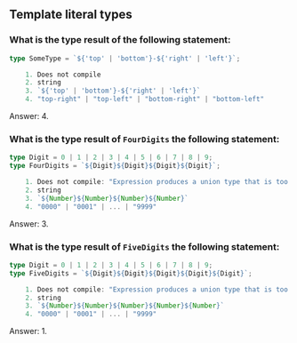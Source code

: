 ## Template literal types

###  What is the type result of the following statement:

```ts
type SomeType = `${'top' | 'bottom'}-${'right' | 'left'}`;

    1. Does not compile
    2. string
    3. `${'top' | 'bottom'}-${'right' | 'left'}`
    4. "top-right" | "top-left" | "bottom-right" | "bottom-left"
```
Answer: 4.

### What is the type result of `FourDigits` the following statement:

```ts
type Digit = 0 | 1 | 2 | 3 | 4 | 5 | 6 | 7 | 8 | 9;
type FourDigits = `${Digit}${Digit}${Digit}${Digit}`;

    1. Does not compile: "Expression produces a union type that is too complex to represent"
    2. string
    3. `${Number}${Number}${Number}${Number}`
    4. "0000" | "0001" | ... | "9999"
```
Answer: 3.

###  What is the type result of `FiveDigits` the following statement:

```ts
type Digit = 0 | 1 | 2 | 3 | 4 | 5 | 6 | 7 | 8 | 9;
type FiveDigits = `${Digit}${Digit}${Digit}${Digit}${Digit}`;

    1. Does not compile: "Expression produces a union type that is too complex to represent"
    2. string
    3. `${Number}${Number}${Number}${Number}${Number}`
    4. "0000" | "0001" | ... | "9999"
```
Answer: 1.